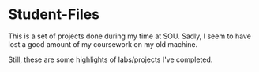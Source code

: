 # Student-Files

This is a set of projects done during my time at SOU.
Sadly, I seem to have lost a good amount of my coursework on my old machine.

Still, these are some highlights of labs/projects I've completed.
